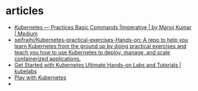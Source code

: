 # articles

- [Kubernetes — Practices Basic Commands |Imperative | by Manoj Kumar | Medium](https://manoj777.medium.com/kubernetes-practices-basic-commands-c460bf827e0a)
- [seifrajhi/Kubernetes-practical-exercises-Hands-on: A repo to help you learn Kubernetes from the ground up by doing practical exercises and teach you how to use Kubernetes to deploy, manage, and scale containerized applications.](https://github.com/seifrajhi/Kubernetes-practical-exercises-Hands-on)
- [Get Started with Kubernetes Ultimate Hands-on Labs and Tutorials | kubelabs](https://collabnix.github.io/kubelabs/)
- [Play with Kubernetes](https://labs.play-with-k8s.com/)
- 
